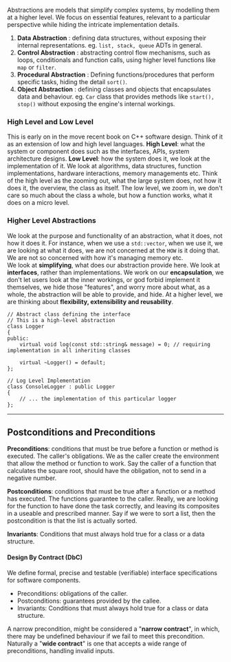 Abstractions are models that simplify complex systems, by modelling them at a higher level. 
We focus on essential features, relevant to a particular perspective while hiding the intricate implementation details. 

1. **Data Abstraction** : defining data structures, without exposing their internal representations. eg. `list, stack, queue` ADTs in general. 
2. **Control Abstraction** : abstracting control flow mechanisms, such as loops, conditionals and function calls, using higher level functions like `map` or `filter`. 
3. **Procedural Abstraction** : Defining functions/procedures that perform specific tasks, hiding the detail `sort()`. 
4. **Object Abstraction** : defining classes and objects that encapsulates data and behaviour. eg. `Car` class that provides methods like `start(), stop()` without exposing the engine's internal workings. 


### High Level and Low Level
This is early on in the move recent book on C++ software design. 
Think of it as an extension of low and high level languages. 
**High Level**: what the system or component does such as the interfaces, APIs, system architecture designs. 
**Low Level**: how the system does it, we look at the implementation of it. We look at algorithms, data structures, function implementations, hardware interactions, memory managements etc. 
Think of the high level as the zooming out, what the large system does, not how it does it, the overview, the class as itself. 
The low level, we zoom in, we don't care so much about the class a whole, but how a function works, what it does on a micro level. 

### Higher Level Abstractions
We look at the purpose and functionality of an abstraction, what it does, not how it does it. 
For instance, when we use a `std::vector`, when we use it, we are looking at what it does, we are not concerned at the `HOW` is it doing that. We are not so concerned with how it's managing memory etc.  
We look at **simplifying**, what does our abstraction provide here. 
We look at **interfaces**, rather than implementations. 
We work on our **encapsulation**, we don't let users look at the inner workings, or god forbid implement it themselves, we hide those "features", and worry more about what, as a whole, the abstraction will be able to provide, and hide. 
At a higher level, we are thinking about **flexibility, extensibility and reusability**. 

```
// Abstract class defining the interface
// This is a high-level abstraction
class Logger
{ 
public: 
	virtual void log(const std::string& message) = 0; // requiring implementation in all inheriting classes

	virtual ~Logger() = default;
};
```

```
// Log Level Implementation
class ConsoleLogger : public Logger
{ 
	// ... the implementation of this particular logger
};
```

---- 

## Postconditions and Preconditions

**Preconditions**: conditions that must be true before a function or method is executed. The caller's obligations. We as the caller create the environment that allow the method or function to work. Say the caller of a function that calculates the square root, should have the obligation, not to send in a negative number. 

**Postconditions**: conditions that must be true after a function or a method has executed. The functions guarantee to the caller. Really, we are looking for the function to have done the task correctly, and leaving its composites in a useable and prescribed manner. Say if we were to sort a list, then the postcondition is that the list is actually sorted. 

**Invariants**: Conditions that must always hold true for a class or a data structure. 

#### Design By Contract (DbC)
We define formal, precise and testable (verifiable) interface specifications for software components. 
- Preconditions: obligations of the caller. 
- Postconditions: guarantees provided by the callee. 
- Invariants: Conditions that must always hold true for a class or data structure. 

A narrow precondition, might be considered a "**narrow contract**", in which, there may be undefined behaviour if we fail to meet this precondition. 
Naturally a "**wide contract**" is one that accepts a wide range of preconditions, handling invalid inputs. 



